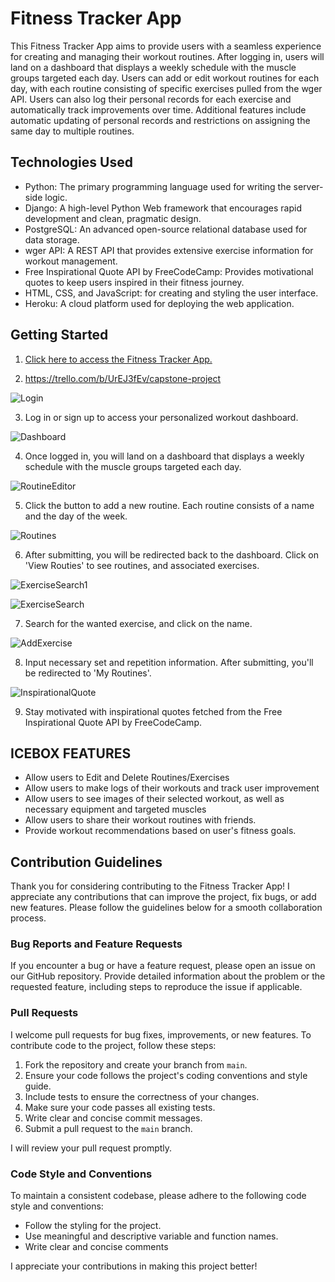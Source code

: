 # Fitness Tracker App

This Fitness Tracker App aims to provide users with a seamless experience for creating and managing their workout routines. After logging in, users will land on a dashboard that displays a weekly schedule with the muscle groups targeted each day. Users can add or edit workout routines for each day, with each routine consisting of specific exercises pulled from the wger API. Users can also log their personal records for each exercise and automatically track improvements over time. Additional features include automatic updating of personal records and restrictions on assigning the same day to multiple routines.

## Technologies Used

- Python: The primary programming language used for writing the server-side logic.
- Django: A high-level Python Web framework that encourages rapid development and clean, pragmatic design.
- PostgreSQL: An advanced open-source relational database used for data storage.
- wger API: A REST API that provides extensive exercise information for workout management.
- Free Inspirational Quote API by FreeCodeCamp: Provides motivational quotes to keep users inspired in their fitness journey.
- HTML, CSS, and JavaScript: for creating and styling the user interface.
- Heroku: A cloud platform used for deploying the web application.

## Getting Started

1. [Click here to access the Fitness Tracker App.](https://fittrax.herokuapp.com/accounts/login/?next=/)

2. https://trello.com/b/UrEJ3fEv/capstone-project
   
![Login](/screenshots/Login.png "Login")

3. Log in or sign up to access your personalized workout dashboard.

![Dashboard](/screenshots/home.png "Dashboard")

4. Once logged in, you will land on a dashboard that displays a weekly schedule with the muscle groups targeted each day.

![RoutineEditor](/screenshots/AddRoutine.png "RoutineEditor")

5. Click the button to add a new routine. Each routine consists of a name and the day of the week.

![Routines](/screenshots/Routines.png "Routines")
 
6. After submitting, you will be redirected back to the dashboard. Click on 'View Routies' to see routines, and associated exercises.

![ExerciseSearch1](/screenshots/Exercise-search1.png "ExerciseSearch1")

![ExerciseSearch](/screenshots/Exercise-Search.png "ExerciseSearch")

7. Search for the wanted exercise, and click on the name.

![AddExercise](/screenshots/Add-exercise.png "AddExercise")

8. Input necessary set and repetition information. After submitting, you'll be redirected to 'My Routines'.

![InspirationalQuote](/screenshots/Quote.png "InspirationalQuote")

9. Stay motivated with inspirational quotes fetched from the Free Inspirational Quote API by FreeCodeCamp.

## ICEBOX FEATURES

- Allow users to Edit and Delete Routines/Exercises
- Allow users to make logs of their workouts and track user improvement
- Allow users to see images of their selected workout, as well as necessary equipment and targeted muscles
- Allow users to share their workout routines with friends.
- Provide workout recommendations based on user's fitness goals.

## Contribution Guidelines

Thank you for considering contributing to the Fitness Tracker App! I appreciate any contributions that can improve the project, fix bugs, or add new features. Please follow the guidelines below for a smooth collaboration process.

### Bug Reports and Feature Requests

If you encounter a bug or have a feature request, please open an issue on our GitHub repository. Provide detailed information about the problem or the requested feature, including steps to reproduce the issue if applicable.

### Pull Requests

I welcome pull requests for bug fixes, improvements, or new features. To contribute code to the project, follow these steps:

1. Fork the repository and create your branch from `main`.
2. Ensure your code follows the project's coding conventions and style guide.
3. Include tests to ensure the correctness of your changes.
4. Make sure your code passes all existing tests.
5. Write clear and concise commit messages.
6. Submit a pull request to the `main` branch.

I will review your pull request promptly.

### Code Style and Conventions

To maintain a consistent codebase, please adhere to the following code style and conventions:

- Follow the styling for the project.
- Use meaningful and descriptive variable and function names.
- Write clear and concise comments

I appreciate your contributions in making this project better!
